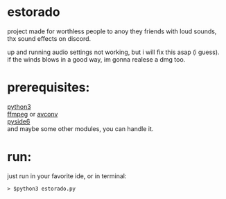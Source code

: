 # estorado
project made for worthless people to anoy they friends with loud sounds, thx sound effects on discord.

up and running
audio settings not working, but i will fix this asap (i guess).<br>
if the winds blows in a good way, im gonna realese a dmg too.

<h1>prerequisites:</h1>
<a href="https://www.python.org/">python3</a><br>
<a href="https://ffmpeg.org/">ffmpeg</a> or <a href="https://www.npmjs.com/package/avconv">avconv</a> <br>
<a href="https://pypi.org/project/PySide6/">pyside6</a><br>
and maybe some other modules, you can handle it.


<h1>run:</h1>
just run in your favorite ide, or in terminal:

```
> $python3 estorado.py
```
